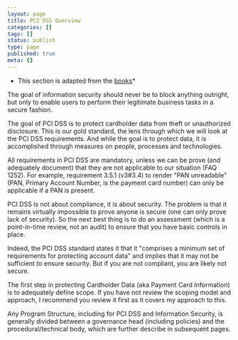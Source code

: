 ```yaml
---
layout: page
title: PCI DSS Overview
categories: []
tags: []
status: publish
type: page
published: true
meta: {}
---
```



* This section is adapted from the [books](/book)*

The goal of information security should never be to block anything outright, but only to enable users to perform their legitimate business tasks in a secure fashion.

The goal of PCI DSS is to protect cardholder data from theft or unauthorized disclosure. This is our gold standard, the lens through which we will look at the PCI DSS requirements. And while the goal is to protect data, it is accomplished through measures on people, processes and technologies.

All requirements in PCI DSS are mandatory, unless we can be prove (and adequately document) that they are not applicable to our situation (FAQ 1252). For example, requirement 3.5.1 (v3#3.4) to render "PAN unreadable" (PAN, Primary Account Number, is the payment card number) can only be applicable if a PAN is present.

PCI DSS is not about compliance, it is about security. The problem is that it remains virtually impossible to prove anyone is secure (one can only prove lack of security). So the next best thing is to do an assessment (which is a point-in-time review, not an audit) to ensure that you have basic controls in place.

Indeed, the PCI DSS standard states it that it "comprises a minimum set of requirements for protecting account data" and implies that it may not be sufficient to ensure security. But if you are not compliant, you are likely not secure.

The first step in protecting Cardholder Data (aka Payment Card Information) is to adequately define scope. If you have not review the scoping model and approach, I recommend you review it first as it covers my approach to this.

Any Program Structure, including for PCI DSS and Information Security, is generally divided between a governance head (including policies) and the procedural/technical body, which are further describe in subsequent pages.
